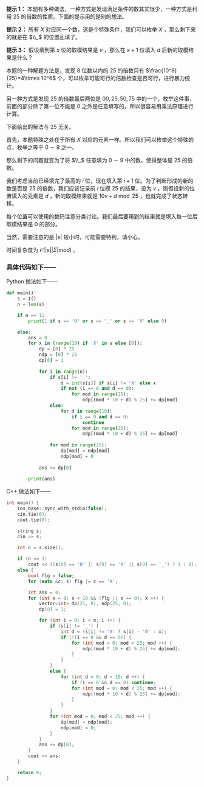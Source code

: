 **提示 1：** 本题有多种做法，一种方式是发现满足条件的数其实很少，一种方式是利用 $25$ 的倍数的性质。下面的提示用的是别的想法。

**提示 2：** 所有 $X$ 对应同一个数，这是个特殊条件，我们可以枚举 $X$ ，那么剩下来的就是在 $\\_$ 的位置乱填了。

**提示 3：** 假设填到第 $x$ 位的取模结果是 $v$ ，那么在 $x+1$ 位填入 $d$ 后新的取模结果是什么？

本题的一种解题方法是，发现 $8$ 位数以内的 $25$ 的倍数只有 $\frac{10^8}{25}=4\times 10^6$ 个，可以枚举可能可行的倍数检查是否可行，进行暴力统计。

另一种方式是发现 $25$ 的倍数最后两位是 $00,25,50,75$ 中的一个，枚举这件事，前面的部分除了第一位不能是 $0$ 之外是任意填写的，所以很容易用乘法原理进行计算。

下面给出的解法与 $25$ 无关。

首先，本题特殊之处在于所有 $X$ 对应的元素一样。所以我们可以枚举这个特殊的点，枚举之等于 $0\sim 9$ 之一。

那么剩下的问题就变为了将 $\\_$ 任意填为 $0\sim 9$ 中的数，使得整体是 $25$ 的倍数。

我们考虑当前已经填完了最高的 $i$ 位，现在填入第 $i+1$ 位。为了判断形成的新的数是否是 $25$ 的倍数，我们应该记录前 $i$ 位模 $25$ 的结果，设为 $v$ 。则假设新的位置填入的元素是 $d$ ，新的取模结果就是 $10v+d\bmod 25$ ，也就完成了状态转移。

每个位置可以使用的数码注意分类讨论。我们最后要用到的结果就是填入每一位后取模结果是 $0$ 的部分。

当然，需要注意的是 $|s|$ 较小时，可能需要特判，请小心。

时间复杂度为 $\mathcal{O}(|s||\Sigma|mod)$ 。

### 具体代码如下——

Python 做法如下——

```Python []
def main():
    s = I()
    n = len(s)

    if n == 1:
        print(1 if s == '0' or s == '_' or s == 'X' else 0)

    else:
        ans = 0
        for x in (range(10) if 'X' in s else [0]):
            dp = [0] * 25
            ndp = [0] * 25
            dp[0] = 1
            
            for i in range(n):
                if s[i] != '_':
                    d = int(s[i]) if s[i] != 'X' else x
                    if not (i == 0 and d == 0):
                        for mod in range(25):
                            ndp[(mod * 10 + d) % 25] += dp[mod]
                else:
                    for d in range(10):
                        if i == 0 and d == 0:
                            continue
                        for mod in range(25):
                            ndp[(mod * 10 + d) % 25] += dp[mod]
                
                for mod in range(25):
                    dp[mod] = ndp[mod]
                    ndp[mod] = 0
            
            ans += dp[0]
        
        print(ans)
```

C++ 做法如下——

```cpp []
int main() {
    ios_base::sync_with_stdio(false);
    cin.tie(0);
    cout.tie(0);

    string s;
    cin >> s;

    int n = s.size();
    
    if (n == 1)
        cout << ((s[0] == '0' || s[0] == 'X' || s[0] == '_') ? 1 : 0);
    else {
        bool flg = false;
        for (auto &c: s) flg |= c == 'X';

        int ans = 0;
        for (int x = 0; x < 10 && (flg || x == 0); x ++) {
            vector<int> dp(25, 0), ndp(25, 0);
            dp[0] = 1;

            for (int i = 0; i < n; i ++) {
                if (s[i] != '_') {
                    int d = (s[i] != 'X' ? s[i] - '0' : x);
                    if (!(i == 0 && d == 0)) {
                        for (int mod = 0; mod < 25; mod ++) {
                            ndp[(mod * 10 + d) % 25] += dp[mod];
                        }
                    }
                }
                else {
                    for (int d = 0; d < 10; d ++) {
                        if (i == 0 && d == 0) continue;
                        for (int mod = 0; mod < 25; mod ++) {
                            ndp[(mod * 10 + d) % 25] += dp[mod];
                        }
                    }
                }
                for (int mod = 0; mod < 25; mod ++) {
                    dp[mod] = ndp[mod];
                    ndp[mod] = 0;
                }
            }
            ans += dp[0];
        }
        cout << ans;
    }

    return 0;
}
```
